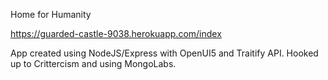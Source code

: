 Home for Humanity


https://guarded-castle-9038.herokuapp.com/index


App created using NodeJS/Express with OpenUI5 and Traitify API. Hooked up to Crittercism and using MongoLabs.
